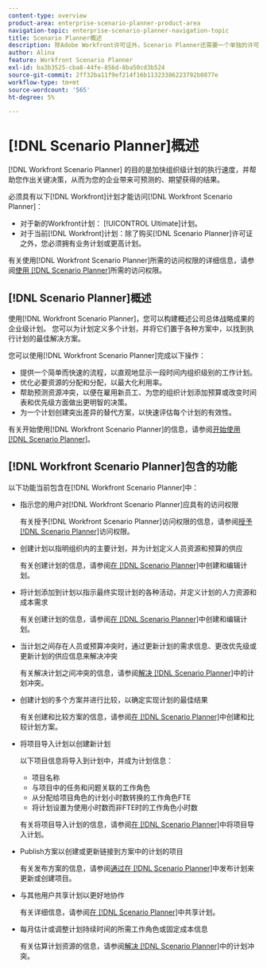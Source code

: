 ```yaml
---
content-type: overview
product-area: enterprise-scenario-planner-product-area
navigation-topic: enterprise-scenario-planner-navigation-topic
title: Scenario Planner概述
description: 除Adobe Workfront许可证外，Scenario Planner还需要一个单独的许可证。
author: Alina
feature: Workfront Scenario Planner
exl-id: ba3b3525-cba8-44fe-856d-8ba50cd3b524
source-git-commit: 2ff32ba11f9ef214f16b11323386223792b0877e
workflow-type: tm+mt
source-wordcount: '565'
ht-degree: 5%

---
```


# [!DNL Scenario Planner]概述

<!-- Audited: 1/2024 -->

[!DNL Workfront Scenario Planner] 的目的是加快组织级计划的执行速度，并帮助您作出关键决策，从而为您的企业带来可预测的、期望获得的结果。

必须具有以下[!DNL Workfront]计划才能访问[!DNL Workfront Scenario Planner]：

* 对于新的Workfront计划： [!UICONTROL Ultimate]计划。
* 对于当前[!DNL Workfront]计划：除了购买[!DNL Scenario Planner]许可证之外，您必须拥有业务计划或更高计划。

有关使用[!DNL Workfront Scenario Planner]所需的访问权限的详细信息，请参阅[使用 [!DNL Scenario Planner]](access-needed-to-use-sp.md)所需的访问权限。

## [!DNL Scenario Planner]概述

使用[!DNL Workfront Scenario Planner]，您可以构建概述公司总体战略成果的企业级计划。 您可以为计划定义多个计划，并将它们置于各种方案中，以找到执行计划的最佳解决方案。

您可以使用[!DNL Workfront Scenario Planner]完成以下操作：

* 提供一个简单而快速的流程，以直观地显示一段时间内组织级别的工作计划。
* 优化必要资源的分配和分配，以最大化利用率。
* 帮助预测资源冲突，以便在雇用新员工、为您的组织计划添加预算或改变时间表和优先级方面做出更明智的决策。
* 为一个计划创建突出差异的替代方案，以快速评估每个计划的有效性。

有关开始使用[!DNL Workfront Scenario Planner]的信息，请参阅[开始使用 [!DNL Scenario Planner]](../scenario-planner/get-started-with-scenario-planning.md)。

## [!DNL Workfront Scenario Planner]包含的功能

以下功能当前包含在[!DNL Workfront Scenario Planner]中：

* 指示您的用户对[!DNL Workfront Scenario Planner]应具有的访问权限

  有关授予[!DNL Workfront Scenario Planner]访问权限的信息，请参阅[授予 [!DNL Scenario Planner]](../administration-and-setup/add-users/configure-and-grant-access/grant-access-sp.md)访问权限。

* 创建计划以指明组织内的主要计划，并为计划定义人员资源和预算的供应

  有关创建计划的信息，请参阅[在 [!DNL Scenario Planner]](../scenario-planner/create-and-edit-plans.md)中创建和编辑计划。

* 将计划添加到计划以指示最终实现计划的各种活动，并定义计划的人力资源和成本需求

  有关创建计划的信息，请参阅[在 [!DNL Scenario Planner]](../scenario-planner/create-and-edit-initiatives.md)中创建和编辑计划。

* 当计划之间存在人员或预算冲突时，通过更新计划的需求信息、更改优先级或更新计划的供应信息来解决冲突

  有关解决计划之间冲突的信息，请参阅[解决 [!DNL Scenario Planner]](../scenario-planner/resolve-conflicts-in-sp.md)中的计划冲突。

* 创建计划的多个方案并进行比较，以确定实现计划的最佳结果

  有关创建和比较方案的信息，请参阅[在 [!DNL Scenario Planner]](../scenario-planner/create-and-compare-scenarios-for-a-plan.md)中创建和比较计划方案。

* 将项目导入计划以创建新计划

  以下项目信息将导入到计划中，并成为计划信息：

   * 项目名称
   * 与项目中的任务和问题关联的工作角色
   * 从分配给项目角色的计划小时数转换的工作角色FTE
   * 将计划设置为使用小时数而非FTE时的工作角色小时数

  有关将项目导入计划的信息，请参阅[在 [!DNL Scenario Planner]](../scenario-planner/import-projects-to-plans.md)中将项目导入计划。

* Publish方案以创建或更新链接到方案中的计划的项目

  有关发布方案的信息，请参阅[通过在 [!DNL Scenario Planner]](../scenario-planner/publish-scenarios-update-projects.md)中发布计划来更新或创建项目。

* 与其他用户共享计划以更好地协作

  有关详细信息，请参阅[在 [!DNL Scenario Planner]](../scenario-planner/share-a-plan.md)中共享计划。

* 每月估计或调整计划持续时间的所需工作角色或固定成本信息

  有关估算计划资源的信息，请参阅[解决 [!DNL Scenario Planner]](../scenario-planner/resolve-conflicts-in-sp.md)中的计划冲突。
